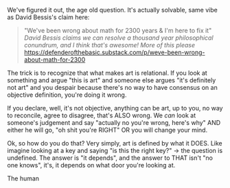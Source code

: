 We've figured it out, the age old question. It's actually solvable, same vibe as David Bessis's claim here: 

> "We've been wrong about math for 2300 years & I'm here to fix it"
>  _David Bessis claims we can resolve a thousand year philosophical conundrum, and I think that's awesome! More of this please_
>  https://defenderofthebasic.substack.com/p/weve-been-wrong-about-math-for-2300

The trick is to recognize that what makes art is relational. If you look at something and argue "this is art" and someone else argues "it's definitely not art" and you despair because there's no way to have consensus on an objective definition, you're doing it wrong. 

If you declare, well, it's not objective, anything can be art, up to you, no way to reconcile, agree to disagree, that's ALSO wrong. We *can* look at someone's judgement and say "actually no you're wrong, here's why" AND either he will go, "oh shit you're RIGHT" OR you will change your mind. 

Ok, so how do you do that? Very simply, art is defined by what it DOES. Like imagine looking at a key and saying "is this the right key?" -> the question is undefined. The answer is "it depends", and the answer to THAT isn't "no one knows", it's, it depends on what door you're looking at.

The human 